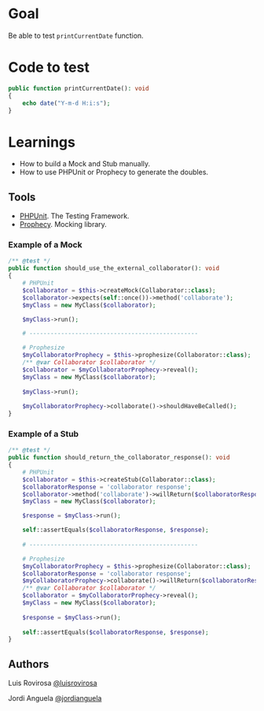 # Goal
Be able to test `printCurrentDate` function.

# Code to test
```php
public function printCurrentDate(): void
{
    echo date("Y-m-d H:i:s");
}
```

# Learnings

- How to build a Mock and Stub manually.
- How to use PHPUnit or Prophecy to generate the doubles.

## Tools

- [PHPUnit](https://phpunit.readthedocs.io/en/9.5/test-doubles.html). The Testing Framework.
- [Prophecy](https://github.com/phpspec/prophecy). Mocking library.

### Example of a Mock

```php
/** @test */
public function should_use_the_external_collaborator(): void
{
    # PHPUnit
    $collaborator = $this->createMock(Collaborator::class);
    $collaborator->expects(self::once())->method('collaborate');
    $myClass = new MyClass($collaborator);

    $myClass->run();

    # ------------------------------------------------

    # Prophesize
    $myCollaboratorProphecy = $this->prophesize(Collaborator::class);
    /** @var Collaborator $collaborator */
    $collaborator = $myCollaboratorProphecy->reveal();
    $myClass = new MyClass($collaborator);
    
    $myClass->run();
    
    $myCollaboratorProphecy->collaborate()->shouldHaveBeCalled();
}
```

### Example of a Stub
```php
/** @test */
public function should_return_the_collaborator_response(): void
{
    # PHPUnit
    $collaborator = $this->createStub(Collaborator::class);
    $collaboratorResponse = 'collaborator response';
    $collaborator->method('collaborate')->willReturn($collaboratorResponse);
    $myClass = new MyClass($collaborator);

    $response = $myClass->run();

    self::assertEquals($collaboratorResponse, $response);
    
    # ------------------------------------------------

    # Prophesize
    $myCollaboratorProphecy = $this->prophesize(Collaborator::class);
    $collaboratorResponse = 'collaborator response';
    $myCollaboratorProphecy->collaborate()->willReturn($collaboratorResponse);
    /** @var Collaborator $collaborator */
    $collaborator = $myCollaboratorProphecy->reveal();
    $myClass = new MyClass($collaborator);
    
    $response = $myClass->run();
    
    self::assertEquals($collaboratorResponse, $response);
}
```

## Authors
Luis Rovirosa [@luisrovirosa](https://www.twitter.com/luisrovirosa)

Jordi Anguela [@jordianguela](https://www.twitter.com/jordianguela)
